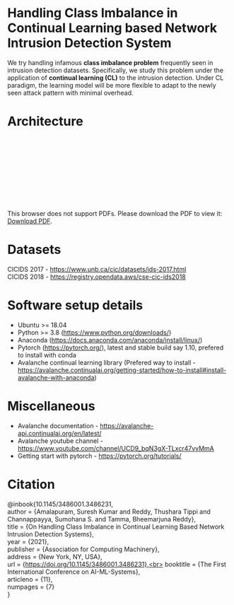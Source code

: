 # Handling Class Imbalance in Continual Learning based Network Intrusion Detection System
We try handling infamous **class imbalance problem** frequently seen in intrusion detection datasets. Specifically, we study this problem under the application of **continual learning (CL)** to the intrusion detection. Under CL paradigm, the learning model will be more flexible to adapt to the newly seen attack pattern with minimal overhead.

# Architecture
<object data="http://yoursite.com/the.pdf" type="application/pdf" width="700px" height="700px">
    <embed src="http://yoursite.com/the.pdf">
        <p>This browser does not support PDFs. Please download the PDF to view it: <a href="http://yoursite.com/the.pdf">Download PDF</a>.</p>
    </embed>
</object>

# Datasets
CICIDS 2017 - https://www.unb.ca/cic/datasets/ids-2017.html <br>
CICIDS 2018 - https://registry.opendata.aws/cse-cic-ids2018




# Software setup details
 - Ubuntu >= 18.04
 - Python >= 3.8 (https://www.python.org/downloads/)
 - Anaconda (https://docs.anaconda.com/anaconda/install/linux/) 
 - Pytorch (https://pytorch.org/), latest and stable build say 1.10, prefered to install with conda
 - Avalanche continual learning library (Prefered way to install - https://avalanche.continualai.org/getting-started/how-to-install#install-avalanche-with-anaconda)

# Miscellaneous

- Avalanche documentation - https://avalanche-api.continualai.org/en/latest/
- Avalanche youtube channel - https://www.youtube.com/channel/UCD9_bqN3gX-TLxcr47vvMmA
- Getting start with pytorch - https://pytorch.org/tutorials/



# Citation
@inbook{10.1145/3486001.3486231,<br>
author = {Amalapuram, Suresh Kumar and Reddy, Thushara Tippi and Channappayya, Sumohana S. and Tamma, Bheemarjuna Reddy},<br>
title = {On Handling Class Imbalance in Continual Learning Based Network Intrusion Detection Systems},<br>
year = {2021},<br>
publisher = {Association for Computing Machinery},<br>
address = {New York, NY, USA},<br>
url = {https://doi.org/10.1145/3486001.3486231},<br>
booktitle = {The First International Conference on AI-ML-Systems},<br>
articleno = {11},<br>
numpages = {7}<br>
}
